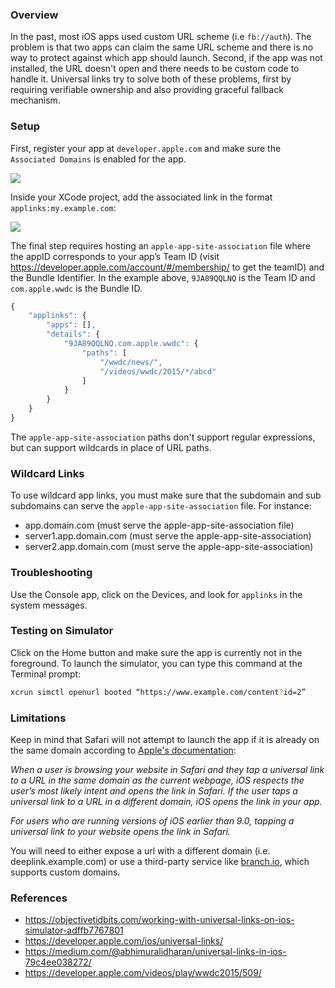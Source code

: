 ### Overview

In the past, most iOS apps used custom URL scheme (i.e `fb://auth`).  The problem is that two apps can claim the same URL scheme and there is no way to protect against which app should launch.  Second, if the app was not installed, the URL doesn't open and there needs to be custom code to handle it.  Universal links try to solve both of these problems, first by requiring verifiable ownership and also providing graceful fallback mechanism.

### Setup

First, register your app at `developer.apple.com` and make sure the `Associated Domains` is enabled for the app.

<img src="https://cdn-images-1.medium.com/max/2000/1*1APbM4gmiSnVg84uATVcdg.png"/>

Inside your XCode project, add the associated link in the format `applinks:my.example.com`:

<img src="https://cdn-images-1.medium.com/max/2000/1*gpKxDQbEYD9QrPutkpsEgw.png"/>

The final step requires hosting an `apple-app-site-association` file where the appID corresponds to your app’s Team ID (visit https://developer.apple.com/account/#/membership/ to get the teamID) and the Bundle Identifier. In the example above, `9JA89QQLNQ` is the Team ID and `com.apple.wwdc` is the Bundle ID.

```javascript
{
    "applinks": {
        "apps": [],
        "details": {
            "9JA89QQLNQ.com.apple.wwdc": {
                "paths": [
                    "/wwdc/news/",
                    "/videos/wwdc/2015/*/abcd"
                ]
            }
        }
    }
}
```

The `apple-app-site-association` paths don't support regular expressions, but can support wildcards in place of URL paths.

### Wildcard Links

To use wildcard app links, you must make sure that the subdomain and sub subdomains can serve the `apple-app-site-association` file.    For instance:

* app.domain.com (must serve the apple-app-site-association file)
* server1.app.domain.com (must serve the apple-app-site-association)
* server2.app.domain.com (must serve the apple-app-site-association)

### Troubleshooting

Use the Console app, click on the Devices, and look for `applinks` in the system messages.

### Testing on Simulator

Click on the Home button and make sure the app is currently not in the foreground.  To launch the simulator, you can type this command at the Terminal prompt:

```bash
xcrun simctl openurl booted “https://www.example.com/content?id=2”
```

### Limitations

Keep in mind that Safari will not attempt to launch the app if it is already on the same domain according to [Apple's documentation](https://developer.apple.com/library/archive/documentation/General/Conceptual/AppSearch/UniversalLinks.html):

_When a user is browsing your website in Safari and they tap a universal link to a URL in the same domain as the current webpage, iOS respects the user’s most likely intent and opens the link in Safari. If the user taps a universal link to a URL in a different domain, iOS opens the link in your app._

_For users who are running versions of iOS earlier than 9.0, tapping a universal link to your website opens the link in Safari._

You will need to either expose a url with a different domain (i.e. deeplink.example.com) or use a third-party service like [branch.io](http://branch.io), which supports custom domains.

### References

* <https://objectivetidbits.com/working-with-universal-links-on-ios-simulator-adffb7767801>
* <https://developer.apple.com/ios/universal-links/>
* <https://medium.com/@abhimuralidharan/universal-links-in-ios-79c4ee038272/>
* <https://developer.apple.com/videos/play/wwdc2015/509/>
